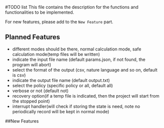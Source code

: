 #TODO list
This file contains the description for the functions and functionalities 
to be implemented.

For new features, please add to the `New Feature` part.

## Planned Features

* different modes should be there, normal calculation mode, safe calculation
        mode(temp files will be written)
* indicate the input file name (default params.json, if not found, the program
        will abort)
* select the format of the output (csv, nature language and so on, default is csv)
* indicate the output file name (default output.txt)
* select the policy (specific policy or all, default all)
* verbose or not (default not)
* recovery option(if a temp file is indicated, then the project will start
        from the stopped point)
* interrupt handler(will check if storing the state is need, note no periodically
        record will be kept in normal mode)


##New Features
